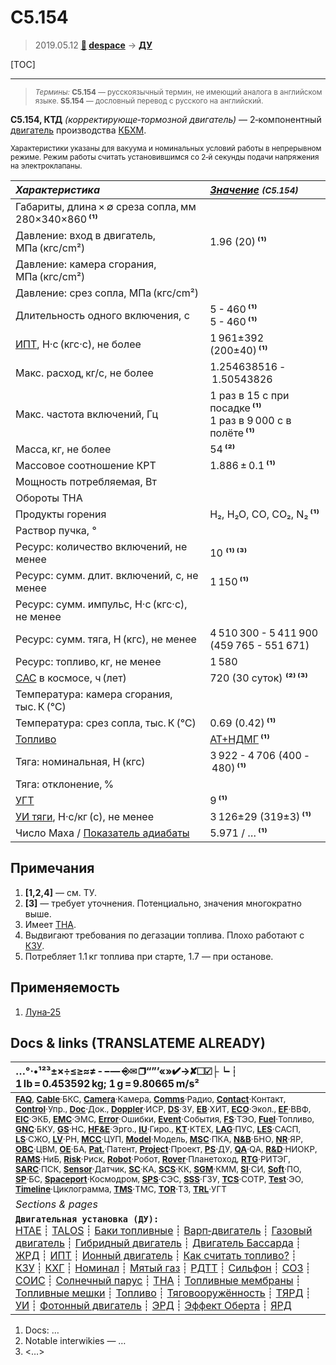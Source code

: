 # С5.154
> 2019.05.12 **[🚀](../index/index.md) [despace](index.md)** → **[ДУ](ps.md)**

[TOC]

---

> <small>*Термины:* **С5.154** — русскоязычный термин, не имеющий аналога в английском языке. **S5.154** — дословный перевод с русского на английский.</small>

**С5.154, КТД** *(корректирующе‑тормозной двигатель)* — 2‑компонентный [двигатель](ps.md) производства [КБХМ](zz_kbhm.md).

<small>

Характеристики указаны для вакуума и номинальных условий работы в непрерывном режиме. Режим работы считать установившимся со 2‑й секунды подачи напряжения на электроклапаны.

|*Характеристика*|*[Значение](si.md) <small>(С5.154)</small>*|
|:--|:--|
|Габариты, длина × ∅ среза сопла, мм  280×340×860 **⁽¹⁾**  |
|Давление: вход в двигатель, МПа (кгс/cm²)  |  1.96 (20) **⁽¹⁾**  |
|Давление: камера сгорания, МПа (кгс/cm²)  |  |
|Давление: срез сопла, МПа (кгс/cm²)  |  |
|Длительность одного включения, с  |  5 - 460 **⁽¹⁾**<br> 5 - 460 **⁽¹⁾**  |
|[ИПТ](ing.md), Н·с (кгс·с), не более  |  1 961±392 (200±40) **⁽¹⁾**  |
|Макс. расход, кг/с, не более  |  1.254638516 - 1.50543826  |
|Макс. частота включений, Гц  |  1 раз в 15 с при посадке **⁽¹⁾**<br> 1 раз в 9 000 с в полёте **⁽¹⁾**  |
|Масса, кг, не более  |  54 **⁽²⁾**  |
|Массовое соотношение КРТ  |  1.886 ± 0.1 **⁽¹⁾**  |
|Мощность потребляемая, Вт  |  |
|Обороты ТНА  |  |
|Продукты горения  |  H₂, H₂O, CO, CO₂, N₂ **⁽¹⁾**  |
|Раствор пучка, °  |  |
|Ресурс: количество включений, не менее  |  10 **⁽¹⁾ ⁽³⁾**  |
|Ресурс: сумм. длит. включений, c, не менее  |  1 150 **⁽¹⁾**  |
|Ресурс: сумм. импульс, Н·с (кгс·с), не менее  |   |
|Ресурс: сумм. тяга, Н (кгс), не менее  |  4 510 300 - 5 411 900<br> (459 765 - 551 671)  |
|Ресурс: топливо, кг, не менее  |  1 580  |
|[САС](lifetime.md) в космосе, ч (лет)  |  720 (30 суток) **⁽²⁾ ⁽³⁾**  |
|Температура: камера сгорания, тыс. К (℃)  |  |
|Температура: срез сопла, тыс. К (℃)  |  0.69 (0.42) **⁽¹⁾**  |
|[Топливо](fuel.md)  |  [АТ+НДМГ](at_plus.md) **⁽¹⁾**  |
|Тяга: номинальная, Н (кгс)  |  3 922 - 4 706 (400 - 480) **⁽¹⁾**  |
|Тяга: отклонение, %  |  |
|[УГТ](trl.md)|  9 **⁽¹⁾**  |
|[УИ тяги](isp.md), Н·с/кг (с), не менее  |  3 126±29 (319±3) **⁽¹⁾**  |
|Число Маха / [Показатель адиабаты](heat_cr.md)  |  5.971 / … **⁽¹⁾**  |

</small>



<p style="page-break-after:always"> </p>

## Примечания
   1. **[1,2,4]** — см. ТУ.
   1. **[3]** — требует уточнения. Потенциально, значения многократно выше.
   1. Имеет [ТНА](turbopump.md).
   1. Выдвигают требования по дегазации топлива. Плохо работают с [КЗУ](cinu.md).
   1. Потребляет 1.1 кг топлива при старте, 1.7 — при останове.



## Применяемость
   1. [Луна‑25](луна_25.md)



<p style="page-break-after:always"> </p>

## Docs & links (TRANSLATEME ALREADY)
|…°·•¹²³±×÷≤≥≈≠ ‑ −— ⎆✉ ❐“”’«»✔→✘☐☑├┕┆ 1 lb = 0.453592 kg; 1 g = 9.80665 m/s²|
|:--|
|<small>**[FAQ](faq.md)**, **[Cable](cable.md)**·БКС, **[Camera](camera.md)**·Камера, **[Comms](comms.md)**·Радио, **[Contact](contact.md)**·Контакт, **[Control](control.md)**·Упр., **[Doc](doc.md)**·Док., **[Doppler](doppler.md)**·ИСР, **[DS](ds.md)**·ЗУ, **[EB](eb.md)**·ХИТ, **[ECO](ecology.md)**·Экол., **[EF](ef.md)**·ВВФ, **[ElC](elc.md)**·ЭКБ, **[EMC](emc.md)**·ЭМС, **[Error](error.md)**·Ошибки, **[Event](event.md)**·События, **[FS](fs.md)**·ТЭО, **[Fuel](fuel.md)**·Топливо, **[GNC](gnc.md)**·БКУ, **[GS](scs.md)**·НС, **[HF&E](hfe.md)**·Эрго., **[IU](iu.md)**·Гиро., **[KT](kt.md)**·КТЕХ, **[LAG](lag.md)**·ПУC, **[LES](les.md)**·САСП, **[LS](ls.md)**·СЖО, **[LV](lv.md)**·РН, **[MCC](mcc.md)**·ЦУП, **[Model](model.md)**·Модель, **[MSC](sc.md)**·ПКА, **[N&B](nnb.md)**·БНО, **[NR](nr.md)**·ЯР, **[OBC](obc.md)**·ЦВМ, **[OE](oe.md)**·БА, **[Pat.](патент.md)**·Патент, **[Project](project.md)**·Проект, **[PS](ps.md)**·ДУ, **[QA](quality.md)**·QA, **[R&D](rnd.md)**·НИОКР, **[RAMS](rams.md)**·НиБ, **[Risk](risk.md)**·Риск, **[Robot](robotics.md)**·Робот, **[Rover](rover.md)**·Планетоход, **[RTG](rtg.md)**·РИТЭГ, **[SARC](sarc.md)**·ПСК, **[Sensor](sensor.md)**·Датчик, **[SC](sc.md)**·КА, **[SCS](scs.md)**·КК, **[SGM](sgm.md)**·КММ, **[SI](si.md)**·СИ, **[Soft](soft.md)**·ПО, **[SP](sp.md)**·БС, **[Spaceport](spaceport.md)**·Космодром, **[SPS](sps.md)**·СЭС, **[SSS](sss.md)**·ГЗУ, **[TCS](tcs.md)**·СОТР, **[Test](test.md)**·ЭО, **[Timeline](timeline.md)**·Циклограмма, **[TMS](tms.md)**·ТМС, **[TOR](tor.md)**·ТЗ, **[TRL](trl.md)**·УГТ</small>|
|*Sections & pages*|
|**`Двигательная установка (ДУ):`**<br> [HTAE](htae.md) ┊ [TALOS](talos.md) ┊ [Баки топливные](fuel_tank.md) ┊ [Варп‑двигатель](warp_drive.md) ┊ [Газовый двигатель](cgt.md) ┊ [Гибридный двигатель](гбрд.md) ┊ [Двигатель Бассарда](bussard_ramjet.md) ┊ [ЖРД](lpr.md) ┊ [ИПТ](ing.md) ┊ [Ионный двигатель](иод.md) ┊ [Как считать топливо?](si.md) ┊ [КЗУ](cinu.md) ┊ [КХГ](cgs.md) ┊ [Номинал](nominal.md) ┊ [Мятый газ](exhsteam.md) ┊ [РДТТ](spr.md) ┊ [Сильфон](сильфон.md) ┊ [СОЗ](соз.md) ┊ [СОИС](соис.md) ┊ [Солнечный парус](солнечный_парус.md) ┊ [ТНА](turbopump.md) ┊ [Топливные мембраны](топливные_мембраны.md) ┊ [Топливные мешки](топливные_мешки.md) ┊ [Топливо](fuel.md) ┊ [Тяговооружённость](ttwr.md) ┊ [ТЯРД](тярд.md) ┊ [УИ](isp.md) ┊ [Фотонный двигатель](фотонный_двигатель.md) ┊ [ЭРД](epsp.md) ┊ [Эффект Оберта](oberth_eff.md) ┊ [ЯРД](ntr.md) |

   1. Docs: …
   1. Notable interwikies — …
   1. <…>
